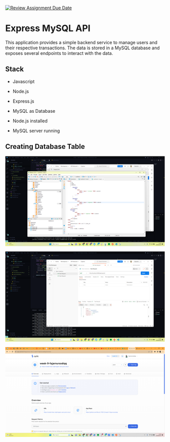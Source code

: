 [![Review Assignment Due Date](https://classroom.github.com/assets/deadline-readme-button-24ddc0f5d75046c5622901739e7c5dd533143b0c8e959d652212380cedb1ea36.svg)](https://classroom.github.com/a/Z42oEjTh)

# Express MySQL API

This application provides a simple backend service to manage users and their respective transactions. The data is stored in a MySQL database and exposes several endpoints to interact with the data.

## Stack

- Javascript
- Node.js
- Express.js
- MySQL as Database

- Node.js installed
- MySQL server running

## Creating Database Table

![table](2.png)

![table](1.png)

![table](6.png)
